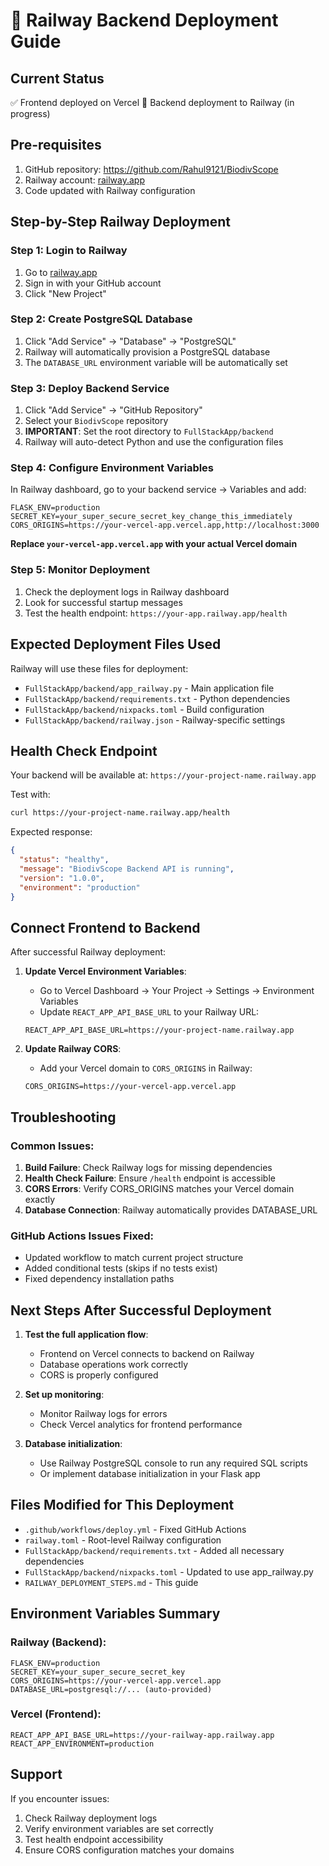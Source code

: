 # 🚀 Railway Backend Deployment Guide

## Current Status
✅ Frontend deployed on Vercel
🔄 Backend deployment to Railway (in progress)

## Pre-requisites
1. GitHub repository: https://github.com/Rahul9121/BiodivScope
2. Railway account: [railway.app](https://railway.app)
3. Code updated with Railway configuration

## Step-by-Step Railway Deployment

### Step 1: Login to Railway
1. Go to [railway.app](https://railway.app)
2. Sign in with your GitHub account
3. Click "New Project"

### Step 2: Create PostgreSQL Database
1. Click "Add Service" → "Database" → "PostgreSQL"
2. Railway will automatically provision a PostgreSQL database
3. The `DATABASE_URL` environment variable will be automatically set

### Step 3: Deploy Backend Service
1. Click "Add Service" → "GitHub Repository"
2. Select your `BiodivScope` repository
3. **IMPORTANT**: Set the root directory to `FullStackApp/backend`
4. Railway will auto-detect Python and use the configuration files

### Step 4: Configure Environment Variables
In Railway dashboard, go to your backend service → Variables and add:

```env
FLASK_ENV=production
SECRET_KEY=your_super_secure_secret_key_change_this_immediately
CORS_ORIGINS=https://your-vercel-app.vercel.app,http://localhost:3000
```

**Replace `your-vercel-app.vercel.app` with your actual Vercel domain**

### Step 5: Monitor Deployment
1. Check the deployment logs in Railway dashboard
2. Look for successful startup messages
3. Test the health endpoint: `https://your-app.railway.app/health`

## Expected Deployment Files Used

Railway will use these files for deployment:
- `FullStackApp/backend/app_railway.py` - Main application file
- `FullStackApp/backend/requirements.txt` - Python dependencies
- `FullStackApp/backend/nixpacks.toml` - Build configuration
- `FullStackApp/backend/railway.json` - Railway-specific settings

## Health Check Endpoint

Your backend will be available at: `https://your-project-name.railway.app`

Test with:
```bash
curl https://your-project-name.railway.app/health
```

Expected response:
```json
{
  "status": "healthy",
  "message": "BiodivScope Backend API is running",
  "version": "1.0.0",
  "environment": "production"
}
```

## Connect Frontend to Backend

After successful Railway deployment:

1. **Update Vercel Environment Variables**:
   - Go to Vercel Dashboard → Your Project → Settings → Environment Variables
   - Update `REACT_APP_API_BASE_URL` to your Railway URL:
   ```env
   REACT_APP_API_BASE_URL=https://your-project-name.railway.app
   ```

2. **Update Railway CORS**:
   - Add your Vercel domain to `CORS_ORIGINS` in Railway:
   ```env
   CORS_ORIGINS=https://your-vercel-app.vercel.app
   ```

## Troubleshooting

### Common Issues:

1. **Build Failure**: Check Railway logs for missing dependencies
2. **Health Check Failure**: Ensure `/health` endpoint is accessible
3. **CORS Errors**: Verify CORS_ORIGINS matches your Vercel domain exactly
4. **Database Connection**: Railway automatically provides DATABASE_URL

### GitHub Actions Issues Fixed:
- Updated workflow to match current project structure
- Added conditional tests (skips if no tests exist)
- Fixed dependency installation paths

## Next Steps After Successful Deployment

1. **Test the full application flow**:
   - Frontend on Vercel connects to backend on Railway
   - Database operations work correctly
   - CORS is properly configured

2. **Set up monitoring**:
   - Monitor Railway logs for errors
   - Check Vercel analytics for frontend performance

3. **Database initialization**:
   - Use Railway PostgreSQL console to run any required SQL scripts
   - Or implement database initialization in your Flask app

## Files Modified for This Deployment

- `.github/workflows/deploy.yml` - Fixed GitHub Actions
- `railway.toml` - Root-level Railway configuration
- `FullStackApp/backend/requirements.txt` - Added all necessary dependencies
- `FullStackApp/backend/nixpacks.toml` - Updated to use app_railway.py
- `RAILWAY_DEPLOYMENT_STEPS.md` - This guide

## Environment Variables Summary

### Railway (Backend):
```env
FLASK_ENV=production
SECRET_KEY=your_super_secure_secret_key
CORS_ORIGINS=https://your-vercel-app.vercel.app
DATABASE_URL=postgresql://... (auto-provided)
```

### Vercel (Frontend):
```env
REACT_APP_API_BASE_URL=https://your-railway-app.railway.app
REACT_APP_ENVIRONMENT=production
```

## Support

If you encounter issues:
1. Check Railway deployment logs
2. Verify environment variables are set correctly
3. Test health endpoint accessibility
4. Ensure CORS configuration matches your domains

